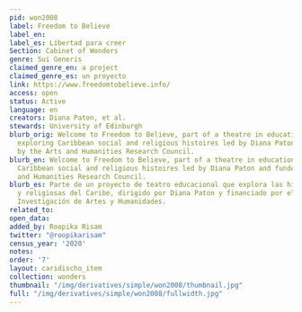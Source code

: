 ```yaml
---
pid: won2008
label: Freedom to Believe
label_en:
label_es: Libertad para creer
Section: Cabinet of Wonders
genre: Sui Generis
claimed_genre_en: a project
claimed_genre_es: un proyecto
link: https://www.freedomtobelieve.info/
access: open
status: Active
language: en
creators: Diana Paton, et al.
stewards: University of Edinburgh
blurb_orig: Welcome to Freedom to Believe, part of a theatre in education project
  exploring Caribbean social and religious histoires led by Diana Paton and funded
  by the Arts and Humanities Research Council.
blurb_en: Welcome to Freedom to Believe, part of a theatre in education project exploring
  Caribbean social and religious histoires led by Diana Paton and funded by the Arts
  and Humanities Research Council.
blurb_es: Parte de un proyecto de teatro educacional que explora las historias sociales
  y religiosas del Caribe, dirigido por Diana Paton y financiado por el Consejo de
  Investigación de Artes y Humanidades.
related_to:
open_data:
added_by: Roopika Risam
twitter: "@roopikarisam"
census_year: '2020'
notes:
order: '7'
layout: caridischo_item
collection: wonders
thumbnail: "/img/derivatives/simple/won2008/thumbnail.jpg"
full: "/img/derivatives/simple/won2008/fullwidth.jpg"
---
```

